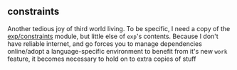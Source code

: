 constraints
---

Another tedious joy of third world living.
To be specific, I need a copy of the [exp/constraints][original] module, but little else of `exp`'s contents. Because I don't have reliable internet, and go forces you to manage dependencies online/adopt a language-specific environment to benefit from it's new `work` feature, it becomes necessary to hold on to extra copies of stuff






[original]: https://github.com/golang/exp/tree/master/constraints

